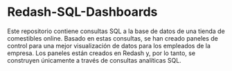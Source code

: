 # Redash-SQL-Dashboards

Este repositorio contiene consultas SQL a la base de datos de una tienda de comestibles online. 
Basado en estas consultas, se han creado paneles de control para una mejor visualización de datos 
para los empleados de la empresa. Los paneles están creados en Redash y, por lo tanto, se construyen
únicamente a través de consultas analíticas SQL.
